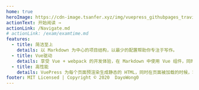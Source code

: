 ```yaml
---
home: true
heroImage: https://cdn-image.tsanfer.xyz/img/vuepress_githubpages_travisCI.svg
actionText: 开始阅读 →
actionLink: /Navigate.md
# actionLink: /exam/examtime.md
features:
  - title: 简洁至上
    details: 以 Markdown 为中心的项目结构，以最少的配置帮助你专注于写作。
  - title: Vue驱动
    details: 享受 Vue + webpack 的开发体验，在 Markdown 中使用 Vue 组件，同时可以使用 Vue 来开发自定义主题。
  - title: 高性能
    details: VuePress 为每个页面预渲染生成静态的 HTML，同时在页面被加载的时候，将作为 SPA 运行。
footer: MIT Licensed | Copyright © 2020  DayoWong0
---
```

